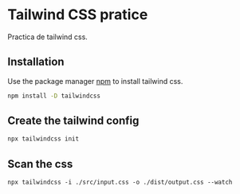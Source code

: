 # Tailwind CSS pratice

Practica de tailwind css.

## Installation

Use the package manager [npm](https://docs.npmjs.com/downloading-and-installing-node-js-and-npm) to install tailwind css.

```bash
npm install -D tailwindcss
```

## Create the tailwind config

```bash
npx tailwindcss init
```
## Scan the css
```
npx tailwindcss -i ./src/input.css -o ./dist/output.css --watch
```